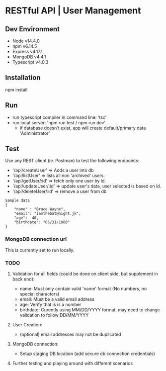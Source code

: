 # RESTful API | User Management

## Dev Environment
- Node v14.4.0
- npm v6.14.5
- Express v4.17.1
- MongoDB v4.4.1
- Typescript v4.0.3

## Installation
npm install

## Run
- run typescript compiler in command line: 'tsc'
- run local server: 'npm run test / npm run dev'
    - if database doesn't exist, app will create default/primary data 'Administrator'

## Test
Use any REST client (ie. Postman) to test the following endpoints:
- '/api/createUser' => Adds a user into db 
- '/api/listUser' => lists all non 'archived' users.
- '/api/getUser/:id' => fetch only one user by id.
- '/api/updateUser/:id' => update user's data, user selected is based on id.
- '/api/deleteUser/:id' => remove a user from db
    
````````
Sample data
{
    "name" : "Bruce Wayne",
    "email": "iamthebat@night.jk",
    "age":  40,
    "birthdate": "05/31/1980"
}

```````` 

### MongoDB connection url 
This is currently set to run locally.

### TODO
1. Validation for all fields (could be done on client side, but supplement in back end):
	- name: Must only contain valid 'name' format (No numbers, no special characters)
	- email: Must be a valid email address
	- age: Verify that is is a number
	- birthdate: Curently using MM/DD/YYYY format, may need to change validation to follow DD/MM/YYYY  
	
2. User Creation:
    - (optional) email addresses may not be duplicated
    
3. MongoDB connection:
    - Setup staging DB location (add secure db connection credentials) 
    
4. Further testing and playing around with different scenarios
    

